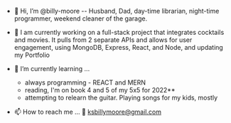 - 👋   Hi, I’m @billy-moore
 -- Husband, Dad, day-time librarian, night-time programmer, weekend cleaner of the garage.
 
- 👀   I am currently working on a full-stack project that integrates cocktails and movies. It pulls from 2 separate APIs and allows for user engagement, using MongoDB, Express, React, and Node, and updating my Portfolio

- 🌱  I’m currently learning ...
  - always programming - REACT and MERN
  - reading, I'm on book 4 and 5 of my 5x5 for 2022**
  - attempting to relearn the guitar. Playing songs for my kids, mostly 
 
<!-- - 💞️ I’m looking to collaborate on ...
-->
- 📫 How to reach me ... :incoming_envelope: ksbillymoore@gmail.com

<!---
billy-moore/billy-moore is a ✨ special ✨ repository because its `README.md` (this file) appears on your GitHub profile.
You can click the Preview link to take a look at your changes.
--->
